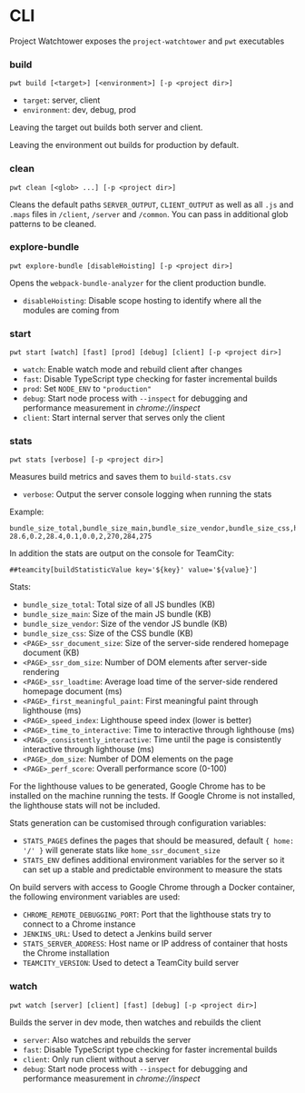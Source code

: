 # CLI

Project Watchtower exposes the `project-watchtower` and `pwt` executables

### build

```
pwt build [<target>] [<environment>] [-p <project dir>]
```

-   `target`: server, client
-   `environment`: dev, debug, prod

Leaving the target out builds both server and client.

Leaving the environment out builds for production by default.

### clean

```
pwt clean [<glob> ...] [-p <project dir>]
```

Cleans the default paths `SERVER_OUTPUT`, `CLIENT_OUTPUT` as well as all `.js` and `.maps` files in `/client`, `/server` and `/common`. You can pass in additional glob patterns to be cleaned.

### explore-bundle

```
pwt explore-bundle [disableHoisting] [-p <project dir>]
```

Opens the `webpack-bundle-analyzer` for the client production bundle.

-   `disableHoisting`: Disable scope hosting to identify where all the modules are coming from

### start

```
pwt start [watch] [fast] [prod] [debug] [client] [-p <project dir>]
```

-   `watch`: Enable watch mode and rebuild client after changes
-   `fast`: Disable TypeScript type checking for faster incremental builds
-   `prod`: Set `NODE_ENV` to `"production"`
-   `debug`: Start node process with `--inspect` for debugging and performance measurement in _chrome://inspect_
-   `client`: Start internal server that serves only the client

### stats

```
pwt stats [verbose] [-p <project dir>]
```

Measures build metrics and saves them to `build-stats.csv`

-   `verbose`: Output the server console logging when running the stats

Example:

```
bundle_size_total,bundle_size_main,bundle_size_vendor,bundle_size_css,home_ssr_document_size,home_ssr_loadtime,home_first_meaningful_paint,home_speed_index,home_time_to_interactive
28.6,0.2,28.4,0.1,0.0,2,270,284,275
```

In addition the stats are output on the console for TeamCity:

```
##teamcity[buildStatisticValue key='${key}' value='${value}']
```

Stats:

-   `bundle_size_total`: Total size of all JS bundles (KB)
-   `bundle_size_main`: Size of the main JS bundle (KB)
-   `bundle_size_vendor`: Size of the vendor JS bundle (KB)
-   `bundle_size_css`: Size of the CSS bundle (KB)
-   `<PAGE>_ssr_document_size`: Size of the server-side rendered homepage document (KB)
-   `<PAGE>_ssr_dom_size`: Number of DOM elements after server-side rendering
-   `<PAGE>_ssr_loadtime`: Average load time of the server-side rendered homepage document (ms)
-   `<PAGE>_first_meaningful_paint`: First meaningful paint through lighthouse (ms)
-   `<PAGE>_speed_index`: Lighthouse speed index (lower is better)
-   `<PAGE>_time_to_interactive`: Time to interactive through lighthouse (ms)
-   `<PAGE>_consistently_interactive`: Time until the page is consistently interactive through lighthouse (ms)
-   `<PAGE>_dom_size`: Number of DOM elements on the page
-   `<PAGE>_perf_score`: Overall performance score (0-100)

For the lighthouse values to be generated, Google Chrome has to be installed on the machine running the tests.
If Google Chrome is not installed, the lighthouse stats will not be included.

Stats generation can be customised through configuration variables:

-   `STATS_PAGES` defines the pages that should be measured, default `{ home: '/' }` will generate stats like `home_ssr_document_size`
-   `STATS_ENV` defines additional environment variables for the server so it can set up a stable and predictable environment to measure the stats

On build servers with access to Google Chrome through a Docker container, the following environment variables are used:

-   `CHROME_REMOTE_DEBUGGING_PORT`: Port that the lighthouse stats try to connect to a Chrome instance
-   `JENKINS_URL`: Used to detect a Jenkins build server
-   `STATS_SERVER_ADDRESS`: Host name or IP address of container that hosts the Chrome installation
-   `TEAMCITY_VERSION`: Used to detect a TeamCity build server

### watch

```
pwt watch [server] [client] [fast] [debug] [-p <project dir>]
```

Builds the server in dev mode, then watches and rebuilds the client

-   `server`: Also watches and rebuilds the server
-   `fast`: Disable TypeScript type checking for faster incremental builds
-   `client`: Only run client without a server
-   `debug`: Start node process with `--inspect` for debugging and performance measurement in _chrome://inspect_
